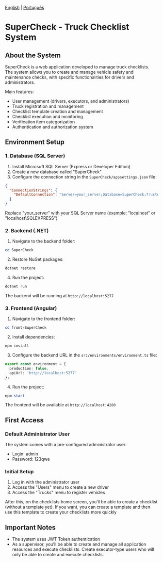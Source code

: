 [English](README.md) | [Português](README_PT.md)

# SuperCheck - Truck Checklist System

## About the System

SuperCheck is a web application developed to manage truck checklists. The system allows you to create and manage vehicle safety and maintenance checks, with specific functionalities for drivers and administrators.

Main features:
- User management (drivers, executors, and administrators)
- Truck registration and management
- Checklist template creation and management
- Checklist execution and monitoring
- Verification item categorization
- Authentication and authorization system

## Environment Setup

### 1. Database (SQL Server)

1. Install Microsoft SQL Server (Express or Developer Edition)
2. Create a new database called "SuperCheck"
3. Configure the connection string in the `SuperCheck/appsettings.json` file:

```json
{
  "ConnectionStrings": {
    "DefaultConnection": "Server=your_server;Database=SuperCheck;Trusted_Connection=True;TrustServerCertificate=True;"
  }
}
```

Replace "your_server" with your SQL Server name (example: "localhost" or "localhost\\SQLEXPRESS")

### 2. Backend (.NET)

1. Navigate to the backend folder:
```powershell
cd SuperCheck
```

2. Restore NuGet packages:
```powershell
dotnet restore
```

4. Run the project:
```powershell
dotnet run
```

The backend will be running at `http://localhost:5277`

### 3. Frontend (Angular)

1. Navigate to the frontend folder:
```powershell
cd front/SuperCheck
```

2. Install dependencies:
```powershell
npm install
```

3. Configure the backend URL in the `src/environments/environment.ts` file:
```typescript
export const environment = {
  production: false,
  apiUrl: 'http://localhost:5277'
};
```

4. Run the project:
```powershell
npm start
```

The frontend will be available at `http://localhost:4200`

## First Access

### Default Administrator User
The system comes with a pre-configured administrator user:
- Login: admin
- Password: 123qwe

### Initial Setup

1. Log in with the administrator user
2. Access the "Users" menu to create a new driver
3. Access the "Trucks" menu to register vehicles

After this, on the checklists home screen, you'll be able to create a checklist (without a template yet). If you want, you can create a template and then use this template to create your checklists more quickly

## Important Notes

- The system uses JWT Token authentication
- As a supervisor, you'll be able to create and manage all application resources and execute checklists. Create executor-type users who will only be able to create and execute checklists.
